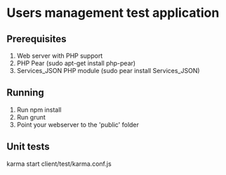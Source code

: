 Users management test application
=====

Prerequisites
------
1. Web server with PHP support 
2. PHP Pear (sudo apt-get install php-pear)
3. Services_JSON PHP module (sudo pear install Services_JSON)

Running
------
1. Run npm install
2. Run grunt
3. Point your webserver to the 'public' folder

Unit tests
------
karma start client/test/karma.conf.js
